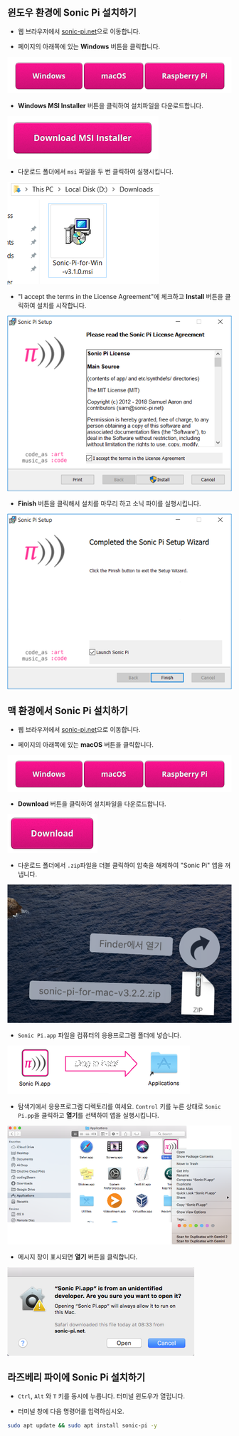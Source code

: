 ## 윈도우 환경에 Sonic Pi 설치하기

- 웹 브라우저에서 [sonic-pi.net](https://sonic-pi.net/)으로 이동합니다.

- 페이지의 아래쪽에 있는 **Windows** 버튼을 클릭합니다.

![다운로드](images/download-buttons.png)

- **Windows MSI Installer** 버튼을 클릭하여 설치파일을 다운로드합니다.

![msi](images/msi-installer.png)

- 다운로드 폴더에서  `msi` 파일을 두 번 클릭하여 실행시킵니다.

![윈도우즈1](images/windows1.png)

- "I accept the terms in the License Agreement"에 체크하고 **Install** 버튼을 클릭하여 설치를 시작합니다.

![윈도우즈2](images/windows2.png)

- **Finish** 버튼을 클릭해서 설치를 마무리 하고 소닉 파이를 실행시킵니다.

![윈도우즈3](images/windows3.png)


## 맥 환경에서 Sonic Pi 설치하기

- 웹 브라우저에서 [sonic-pi.net](https://sonic-pi.net/)으로 이동합니다.

- 페이지의 아래쪽에 있는 **macOS** 버튼을 클릭합니다.

![다운로드](images/download-buttons.png)

- **Download** 버튼을 클릭하여 설치파일을 다운로드합니다.

![다운로드](images/download.png)

- 다운로드 폴더에서 `.zip`파일을 더블 클릭하여 압축을 해제하여 "Sonic Pi" 앱을 꺼냅니다.

![맥OS1](images/macOS1.png)

- `Sonic Pi.app` 파일을 컴퓨터의 응용프로그램 폴더에 넣습니다.

![맥OS2](images/macOS2.png)

- 탐색기에서 응용프로그램 디렉토리를 여세요. `Control` 키를 누른 상태로  `Sonic Pi.pp`을 클릭하고  **열기**를 선택하여 앱을 실행시킵니다.

![맥OS3](images/macOS3.png)

- 메시지 창이 표시되면 **열기** 버튼을 클릭합니다.

![맥OS4](images/macOS4.png)

## 라즈베리 파이에 Sonic Pi 설치하기

- `Ctrl`, `Alt` 와 `T` 키를 동시에 누릅니다. 터미널 윈도우가 열립니다.

- 터미널 창에 다음 명령어를 입력하십시오.

```bash
sudo apt update && sudo apt install sonic-pi -y

```

